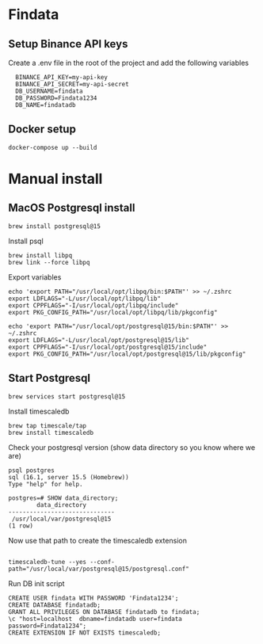 # Findata 

## Setup Binance API keys 

Create a .env file in the root of the project and add the following variables

```
  BINANCE_API_KEY=my-api-key
  BINANCE_API_SECRET=my-api-secret
  DB_USERNAME=findata
  DB_PASSWORD=Findata1234
  DB_NAME=findatadb
```

## Docker setup

`docker-compose up --build`

# Manual install
## MacOS Postgresql install

`brew install postgresql@15`

Install psql

```
brew install libpq
brew link --force libpq
```

Export variables

```
echo 'export PATH="/usr/local/opt/libpq/bin:$PATH"' >> ~/.zshrc
export LDFLAGS="-L/usr/local/opt/libpq/lib"
export CPPFLAGS="-I/usr/local/opt/libpq/include"
export PKG_CONFIG_PATH="/usr/local/opt/libpq/lib/pkgconfig"

echo 'export PATH="/usr/local/opt/postgresql@15/bin:$PATH"' >> ~/.zshrc
export LDFLAGS="-L/usr/local/opt/postgresql@15/lib"
export CPPFLAGS="-I/usr/local/opt/postgresql@15/include"
export PKG_CONFIG_PATH="/usr/local/opt/postgresql@15/lib/pkgconfig"
```

## Start Postgresql

`brew services start postgresql@15`

Install timescaledb

```
brew tap timescale/tap
brew install timescaledb
```
Check your postgresql version (show data directory so you know where we are)

```
psql postgres
sql (16.1, server 15.5 (Homebrew))
Type "help" for help.

postgres=# SHOW data_directory;
        data_directory
------------------------------
 /usr/local/var/postgresql@15
(1 row)

```
Now use that path to create the timescaledb extension
```

timescaledb-tune --yes --conf-path="/usr/local/var/postgresql@15/postgresql.conf"

```

Run DB init script

```
CREATE USER findata WITH PASSWORD 'Findata1234';
CREATE DATABASE findatadb;
GRANT ALL PRIVILEGES ON DATABASE findatadb to findata;
\c "host=localhost  dbname=findatadb user=findata password=Findata1234";
CREATE EXTENSION IF NOT EXISTS timescaledb;
```